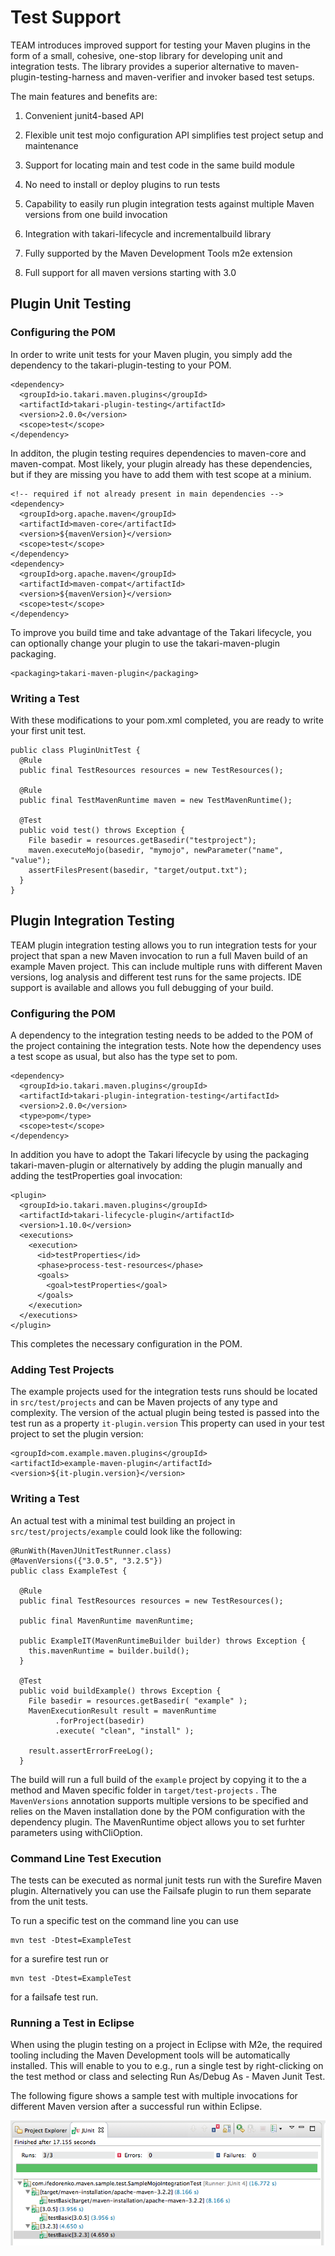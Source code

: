 # Test Support

TEAM introduces improved support for testing your Maven plugins in the form of
a small, cohesive, one-stop library for developing unit and integration tests.
The library provides a superior alternative to maven-plugin-testing-harness
and maven-verifier and invoker based test setups.

The main features and benefits are:

1. Convenient junit4-based API

2. Flexible unit test mojo configuration API simplifies test project setup and maintenance

2. Support for locating main and test code in the same build module

3. No need to install or deploy plugins to run tests

4. Capability to easily run plugin integration tests against multiple Maven versions from one build invocation

5. Integration with takari-lifecycle and incrementalbuild library

6. Fully supported by the Maven Development Tools m2e extension

7. Full support for all maven versions starting with 3.0

## Plugin Unit Testing

### Configuring the POM

In order to write unit tests for your Maven plugin, you simply add the dependency to the takari-plugin-testing to your
POM.

````
<dependency>
  <groupId>io.takari.maven.plugins</groupId>
  <artifactId>takari-plugin-testing</artifactId>
  <version>2.0.0</version>
  <scope>test</scope>
</dependency>
````

In additon, the plugin testing requires dependencies to maven-core and maven-compat. Most likely, your plugin already
has these dependencies, but if they are missing you have to add them with test scope at a minium.

````
<!-- required if not already present in main dependencies -->
<dependency>
  <groupId>org.apache.maven</groupId>
  <artifactId>maven-core</artifactId>
  <version>${mavenVersion}</version>
  <scope>test</scope>
</dependency>
<dependency>
  <groupId>org.apache.maven</groupId>
  <artifactId>maven-compat</artifactId>
  <version>${mavenVersion}</version>
  <scope>test</scope>
</dependency>
````

To improve you build time and take advantage of the Takari lifecycle, you can optionally change your plugin to
use the takari-maven-plugin packaging.

````
<packaging>takari-maven-plugin</packaging>
````

### Writing a Test

With these modifications to your pom.xml completed, you are ready to write your first unit test.

````
public class PluginUnitTest {
  @Rule
  public final TestResources resources = new TestResources();

  @Rule
  public final TestMavenRuntime maven = new TestMavenRuntime();

  @Test
  public void test() throws Exception {
    File basedir = resources.getBasedir("testproject");
    maven.executeMojo(basedir, "mymojo", newParameter("name", "value");
    assertFilesPresent(basedir, "target/output.txt");
  }
}
````

## Plugin Integration Testing

TEAM plugin integration testing allows you to run integration tests for your
project that span a new Maven invocation to run a full Maven build of an example
Maven project. This can include multiple runs with different Maven versions, log
analysis and different test runs for the same projects. IDE support is available
and allows you full debugging of your build.

### Configuring the POM

A dependency to the integration testing needs to be added to the POM of the project
containing the integration tests. Note how the dependency uses a test scope as usual,
but also has the type set to pom.

````
<dependency>
  <groupId>io.takari.maven.plugins</groupId>
  <artifactId>takari-plugin-integration-testing</artifactId>
  <version>2.0.0</version>
  <type>pom</type>
  <scope>test</scope>
</dependency>
````

In addition you have to adopt the Takari lifecycle by using the packaging takari-maven-plugin
or alternatively by adding the plugin manually and adding the testProperties goal invocation:

````
<plugin>
  <groupId>io.takari.maven.plugins</groupId>
  <artifactId>takari-lifecycle-plugin</artifactId>
  <version>1.10.0</version>
  <executions>
    <execution>
      <id>testProperties</id>
      <phase>process-test-resources</phase>
      <goals>
        <goal>testProperties</goal>
      </goals>
    </execution>
  </executions>
</plugin>
````

This completes the necessary configuration in the POM.

### Adding Test Projects

The example projects used for the integration tests runs should be located in `src/test/projects`
and can be Maven projects of any type and complexity. The version of the actual
plugin being tested is passed into the test run as a property `it-plugin.version`
This property can used in your test project to set the plugin version:


```
<groupId>com.example.maven.plugins</groupId>
<artifactId>example-maven-plugin</artifactId>
<version>${it-plugin.version}</version>
```

### Writing a Test

An actual test with a minimal test building an project in `src/test/projects/example`
could look like the following:

````
@RunWith(MavenJUnitTestRunner.class)
@MavenVersions({"3.0.5", "3.2.5"})
public class ExampleTest {

  @Rule
  public final TestResources resources = new TestResources();

  public final MavenRuntime mavenRuntime;

  public ExampleIT(MavenRuntimeBuilder builder) throws Exception {
    this.mavenRuntime = builder.build();
  }

  @Test
  public void buildExample() throws Exception {
    File basedir = resources.getBasedir( "example" );
    MavenExecutionResult result = mavenRuntime
          .forProject(basedir)
          .execute( "clean", "install" );

    result.assertErrorFreeLog();
  }
````

The build will run a full build of the `example` project by copying it to the a
method and Maven specific folder in `target/test-projects` . The `MavenVersions`
annotation supports multiple versions to be specified and relies on the Maven
installation done by the POM configuration with the dependency plugin.
The MavenRuntime object allows you to set furhter parameters using withCliOption.

### Command Line Test Execution

The tests can be executed as normal junit tests run with the Surefire Maven
plugin. Alternatively you can use the Failsafe plugin to run them separate from
the unit tests.

To run a specific test on the command line you can use

```
mvn test -Dtest=ExampleTest
```

for a surefire test run or

```
mvn test -Dtest=ExampleTest
```

for a failsafe test run.

### Running a Test in Eclipse

When using the plugin testing on a project in Eclipse with M2e, the required
tooling including the Maven Development tools will be automatically installed.
This will enable to you to e.g., run a single test by right-clicking on the test
 method or class and selecting Run As/Debug As - Maven Junit Test.

The following figure shows a sample test with multiple invocations for different
Maven version after a successful run within Eclipse.

![Maven plugin unit testing view in Eclipse](figures/09-maven-it.png)

